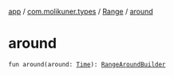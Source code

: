 [app](../../index.md) / [com.molikuner.types](../index.md) / [Range](index.md) / [around](./around.md)

# around

`fun around(around: `[`Time`](../-time/index.md)`): `[`RangeAroundBuilder`](../-range-around-builder/index.md)